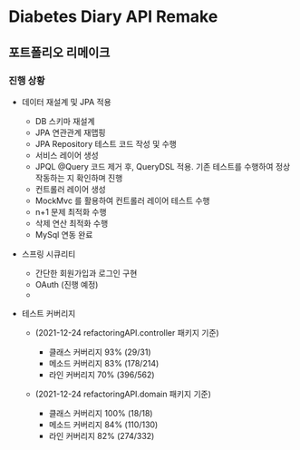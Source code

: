 # __Diabetes Diary API Remake__
## 포트폴리오 리메이크 

### 진행 상황 ###

+ 데이터 재설계 및 JPA 적용
  + DB 스키마 재설계
  + JPA 연관관계 재맵핑
  + JPA Repository 테스트 코드 작성 및 수행
  + 서비스 레이어 생성
  + JPQL @Query 코드 제거 후, QueryDSL 적용. 기존 테스트를 수행하여 정상 작동하는 지 확인하며 진행
  + 컨트롤러 레이어 생성 
  + MockMvc 를 활용하여 컨트롤러 레이어 테스트 수행 
  + n+1 문제 최적화 수행
  + 삭제 연산 최적화 수행
  + MySql 연동 완료
  

+ 스프링 시큐리티
  + 간단한 회원가입과 로그인 구현
  + OAuth (진행 예정)
  + 


+ 테스트 커버리지 
  + (2021-12-24 refactoringAPI.controller 패키지 기준)
    + 클래스 커버리지 93% (29/31)
    + 메소드 커버리지 83% (178/214)
    + 라인 커버리지 70% (396/562)

  + (2021-12-24 refactoringAPI.domain 패키지 기준)
    + 클래스 커버리지 100% (18/18)
    + 메소드 커버리지 84% (110/130)
    + 라인 커버리지 82% (274/332)